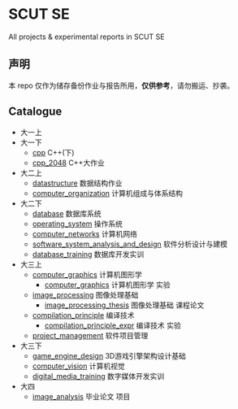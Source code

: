 # SCUT SE

All projects & experimental reports in SCUT SE

## 声明

本 repo 仅作为储存备份作业与报告所用，**仅供参考**，请勿搬运、抄袭。

## Catalogue

-   大一上
-   大一下
    -   [cpp](./cpp) C++(下)
    -   [cpp_2048](./cpp_2048/) C++大作业
-   大二上
    -   [datastructure](./datastructure/) 数据结构作业
    -   [computer_organization](./computer_organization/) 计算机组成与体系结构
-   大二下
    -   [database](./database/) 数据库系统
    -   [operating_system](./operating_system/) 操作系统
    -   [computer_networks](./computer_networks/) 计算机网络
    -   [software_system_analysis_and_design](./software_system_analysis_and_design/) 软件分析设计与建模
    -   [database_training](./database_training/) 数据库开发实训
-   大三上
    -   [computer_graphics](./computer_graphics) 计算机图形学
        -   [computer_graphics](./computer_graphics_expr) 计算机图形学 实验
    -   [image_processing](./image_processing) 图像处理基础
        -   [image_processing_thesis](./image_processing_thesis) 图像处理基础 课程论文
    -   [compilation_principle](./compilation_principle) 编译技术
        -   [compilation_principle_expr](./compilation_principle_expr) 编译技术 实验
    -   [project_management](./project_management) 软件项目管理
-   大三下
    -   [game_engine_design](./game_engine_design) 3D游戏引擎架构设计基础
    -   [computer_vision](./computer_vision) 计算机视觉
    -   [digital_media_training](./digital_media_training) 数字媒体开发实训
-   大四
    -   [image_analysis](./image_analysis) 毕业论文 项目
